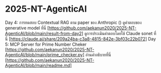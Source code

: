 # 2025-NT-AgenticAI
Day 4: การทดสอบ Contextual RAG ตาม paper ของ Anthropic () ดูคำตอบของ generative model ที่นี่ [https://github.com/aekanun2020/2025-NT-AgenticAI/blob/main/result-from-day2] ดูการประเมินคำตอบโดยใช้ Claude sonet ที่นี่ [https://claude.ai/share/209a24ba-c3a8-4815-842e-3bf03c22b072]
Day 5: MCP Server for Prime Number Cheker [https://github.com/aekanun2020/2025-NT-AgenticAI/blob/main/prime_checker.py] อ่านคำอธิบายที่นี่ [https://github.com/aekanun2020/2025-NT-AgenticAI/blob/main/readme.md]
